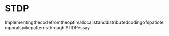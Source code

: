 # STDP
Implementingthecodefromtheoptimallocalistanddistributedcodingofspatiotemporalspikepatternsthrough STDPessay
